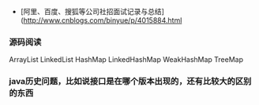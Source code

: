 * [阿里、百度、搜狐等公司社招面试记录与总结](http://www.cnblogs.com/binyue/p/4015884.html

### 源码阅读
ArrayList LinkedList HashMap LinkedHashMap WeakHashMap TreeMap

### java历史问题，比如说接口是在哪个版本出现的，还有比较大的区别的东西
